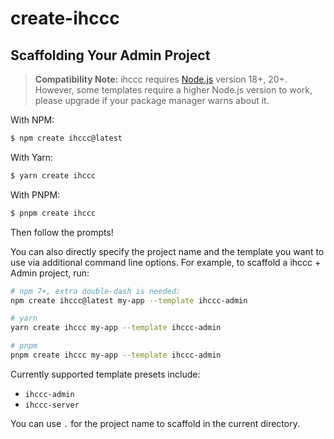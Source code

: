 # create-ihccc

## Scaffolding Your Admin Project

> **Compatibility Note:**
> ihccc requires [Node.js](https://nodejs.org/en/) version 18+, 20+. However, some templates require a higher Node.js version to work, please upgrade if your package manager warns about it.

With NPM:

```bash
$ npm create ihccc@latest
```

With Yarn:

```bash
$ yarn create ihccc
```

With PNPM:

```bash
$ pnpm create ihccc
```

Then follow the prompts!

You can also directly specify the project name and the template you want to use via additional command line options. For example, to scaffold a ihccc + Admin project, run:

```bash
# npm 7+, extra double-dash is needed:
npm create ihccc@latest my-app --template ihccc-admin

# yarn
yarn create ihccc my-app --template ihccc-admin

# pnpm
pnpm create ihccc my-app --template ihccc-admin
```

Currently supported template presets include:

- `ihccc-admin`
- `ihccc-server`

You can use `.` for the project name to scaffold in the current directory.
